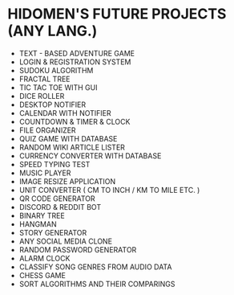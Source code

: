 # HIDOMEN'S FUTURE PROJECTS (ANY LANG.)

- TEXT - BASED ADVENTURE GAME
- LOGIN & REGISTRATION SYSTEM
- SUDOKU ALGORITHM
- FRACTAL TREE
- TIC TAC TOE WITH GUI
- DICE ROLLER
- DESKTOP NOTIFIER
- CALENDAR WITH NOTIFIER
- COUNTDOWN & TIMER & CLOCK
- FILE ORGANIZER
- QUIZ GAME WITH DATABASE
- RANDOM WIKI ARTICLE LISTER
- CURRENCY CONVERTER WITH DATABASE
- SPEED TYPING TEST
- MUSIC PLAYER
- IMAGE RESIZE APPLICATION
- UNIT CONVERTER ( CM TO INCH / KM TO MILE ETC. )
- QR CODE GENERATOR
- DISCORD & REDDIT BOT
- BINARY TREE
- HANGMAN
- STORY GENERATOR
- ANY SOCIAL MEDIA CLONE
- RANDOM PASSWORD GENERATOR
- ALARM CLOCK
- CLASSIFY SONG GENRES FROM AUDIO DATA
- CHESS GAME
- SORT ALGORITHMS AND THEIR COMPARINGS
